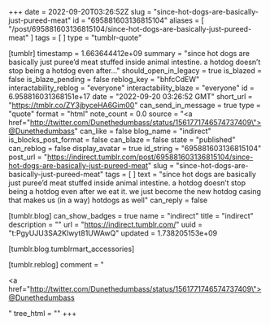 +++
date = 2022-09-20T03:26:52Z
slug = "since-hot-dogs-are-basically-just-pureed-meat"
id = "695881603136815104"
aliases = [ "/post/695881603136815104/since-hot-dogs-are-basically-just-pureed-meat" ]
tags = [ ]
type = "tumblr-quote"

[tumblr]
timestamp = 1.663644412e+09
summary = "since hot dogs are basically just puree’d meat stuffed inside animal intestine. a hotdog doesn’t stop being a hotdog even after..."
should_open_in_legacy = true
is_blazed = false
is_blaze_pending = false
reblog_key = "bhfcCdEW"
interactability_reblog = "everyone"
interactability_blaze = "everyone"
id = 6.958816031368151e+17
date = "2022-09-20 03:26:52 GMT"
short_url = "https://tmblr.co/ZY3jbyceHA6Gim00"
can_send_in_message = true
type = "quote"
format = "html"
note_count = 0.0
source = "<a href=\"http://twitter.com/Dunethedumbass/status/1561771746574737409\">@Dunethedumbass</a>"
can_like = false
blog_name = "indirect"
is_blocks_post_format = false
can_blaze = false
state = "published"
can_reblog = false
display_avatar = true
id_string = "695881603136815104"
post_url = "https://indirect.tumblr.com/post/695881603136815104/since-hot-dogs-are-basically-just-pureed-meat"
slug = "since-hot-dogs-are-basically-just-pureed-meat"
tags = [ ]
text = "since hot dogs are basically just puree&rsquo;d meat stuffed inside animal intestine. a hotdog doesn&rsquo;t stop being a hotdog even after we eat it. we just become the new hotdog casing that makes us (in a way) hotdogs as well"
can_reply = false

[tumblr.blog]
can_show_badges = true
name = "indirect"
title = "indirect"
description = ""
url = "https://indirect.tumblr.com/"
uuid = "t:PgyUJU3SA2Klwyt81UWAwQ"
updated = 1.738205153e+09

[tumblr.blog.tumblrmart_accessories]

[tumblr.reblog]
comment = "<p><a href=\"http://twitter.com/Dunethedumbass/status/1561771746574737409\">@Dunethedumbass</a></p>"
tree_html = ""
+++
